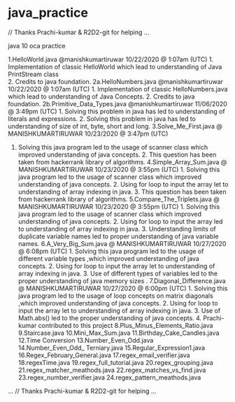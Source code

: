 java\_practice
==============

// Thanks Prachi-kumar & R2D2-git for helping ...

java 10 oca practice

1.HelloWorld.java @manishkumartiruwar 10/22/2020 @ 1:07am (UTC) 1.
Implementation of classic HelloWorld which lead to understanding of Java
PrintStream class\
 2. Credits to java foundation. 2a.HelloNumbers.java @manishkumartiruwar
10/22/2020 @ 1:07am (UTC) 1. Implementation of classic HelloNumbers.java
which lead to understanding of Java Concepts. 2. Credits to java
foundation. 2b.Primitive\_Data\_Types.java @manishkumartiruwar
11/06/2020 @ 3:49pm (UTC) 1. Solving this problem in java has led to
understanding of literals and expressions. 2. Solving this problem in
java has led to understanding of size of int, byte, short and long.
3.Solve\_Me\_First.java @ MANISHKUMARTIRUWAR 10/23/2020 @ 3:47pm (UTC)
1. Solving this java program led to the usage of scanner class which
improved understanding of java concepts. 2. This question has been taken
from hackerrank library of algorithms. 4.Simple\_Array\_Sum.java @
MANISHKUMARTIRUWAR 10/23/2020 @ 3:55pm (UTC) 1. Solving this java
program led to the usage of scanner class which improved understanding
of java concepts. 2. Using for loop to input the array let to
understanding of array indexing in java. 3. This question has been taken
from hackerrank library of algorithms. 5.Compare\_The\_Triplets.java @
MANISHKUMARTIRUWAR 10/23/2020 @ 3:55pm (UTC) 1. Solving this java
program led to the usage of scanner class which improved understanding
of java concepts. 2. Using for loop to input the array led to
understanding of array indexing in java. 3. Understanding limits of
duplicate variable names led to proper understanding of java variable
names. 6.A\_Very\_Big\_Sum.java @ MANISHKUMARTIRUWAR 10/27/2020 @ 6:08pm
(UTC) 1. Solving this java program led to the usage of different
variable types ,which improved understanding of java concepts. 2. Using
for loop to input the array let to understanding of array indexing in
java. 3. Use of different types of variables led to the proper
understanding of java memory sizes . 7.Diagonal\_Difference.java @
MANISHKUMARTIRUWAR 10/27/2020 @ 6:00pm (UTC) 1. Solving this java
program led to the usage of loop concepts on matrix diagonals ,which
improved understanding of java concepts. 2. Using for loop to input the
array let to understanding of array indexing in java. 3. Use of
Math.abs() led to the proper understanding of java concepts. 4.
Prachi-kumar contributed to this project
8.Plus\_Minus\_Elements\_Ratio.java 9.Staircase.java
10.Mini\_Max\_Sum.java 11.Birthday\_Cake\_Candles.java 12.Time
Conversion 13.Number\_Even\_Odd.java\
14.Number\_Even\_Odd\_ Terniary.java 15.Regular\_Expression1.java
16.Regex\_February\_General.java 17.regex\_email\_verifier.java
18.regexTime.java 19.regex\_full\_tutorial.java 20.regex\_grouping.java
21.regex\_matcher\_meathods.java 22.regex\_matches\_vs\_find.java
23.regex\_number\_verifier.java 24.regex\_pattern\_meathods.java

... // Thanks Prachi-kumar & R2D2-git for helping ...
